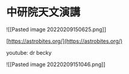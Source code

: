 # 中研院天文演講
![[Pasted image 20220209150625.png]]

[https://astrobites.org/](https://astrobites.org/)

youtube: dr becky

![[Pasted image 20220209151046.png]]